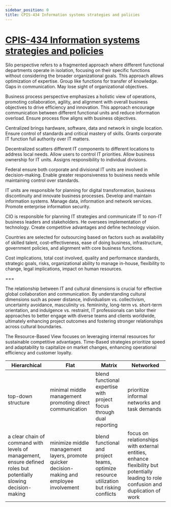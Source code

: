 ```yaml
---
sidebar_position: 0
title: CPIS-434 Information systems strategies and policies
---
```


# [CPIS-434 Information systems strategies and policies](https://fcit.kau.edu.sa/aims/runReportAPI2.php?REP_ID=3&FL_TYPE=pdf&CLG_ID=1&PRA_STR=(PARAM1:18)%7C(PARAM2:2)%7C(PARAM3:3)%7C(PARAM4:BINDER)%7C(PARAM6:CPIS-434)%7C(PARAM5:0)%7C(PARAM7:)%7C(P_DESFORMAT:PDF)%7C(P_RDF_FILENAME:BINDER)%7C(P_OUTPUT_FILENAME:Syllabus))

Silo perspective refers to a fragmented approach where different functional departments operate in isolation, focusing on their specific functions without considering the broader organizational goals. This approach allows optimization of expertise. Group like functions for transfer of knowledge. Gaps in communication. May lose sight of organizational objectives.

Business process perspective emphasizes a holistic view of operations, promoting collaboration, agility, and alignment with overall business objectives to drive efficiency and innovation. This approach encourage communication between different functional units and reduce information overload. Ensure process flow aligns with business objectives.

Centralized brings hardware, software, data and network in single location. Ensure control of standards and critical mastery of skills. Grants corporate IT function full authority over IT matters.

Decentralized scatters different IT components to different locations to address local needs. Allow users to control IT priorities. Allow business ownership for IT units. Assigns responsibility to individual divisions.

Federal ensure both corporate and divisional IT units are involved in decision-making. Enable greater responsiveness to business needs while maintaining control over standards.

IT units are responsible for planning for digital transformation, business discontinuity and innovate business processes. Develop and maintain information systems. Manage data, information and network services. Promote enterprise information security.

CIO is responsible for planning IT strategies and communicate IT to non-IT business leaders and stakeholders. He oversees implementation of technology. Create competitive advantages and define technology vision.

Countries are selected for outsourcing based on factors such as availability of skilled talent, cost-effectiveness, ease of doing business, infrastructure, government policies, and alignment with core business functions.

Cost implications, total cost involved, quality and performance standards, strategic goals, risks, organizational ability to manage in-house, flexibility to change, legal implications, impact on human resources.

===

The relationship between IT and cultural dimensions is crucial for effective global collaboration and communication. By understanding cultural dimensions such as power distance, individualism vs. collectivism, uncertainty avoidance, masculinity vs. femininity, long-term vs. short-term orientation, and indulgence vs. restraint, IT professionals can tailor their approaches to better engage with diverse teams and clients worldwide, ultimately enhancing project outcomes and fostering stronger relationships across cultural boundaries.

The Resource-Based View focuses on leveraging internal resources for sustainable competitive advantages. Time-Based strategies prioritize speed and adaptability to capitalize on market changes, enhancing operational efficiency and customer loyalty.

|Hierarchical | Flat | Matrix | Networked|
|-|-|-|-|
| top-down structure | minimal middle management promoting direct communication | blend functional expertise with project focus through dual reporting | prioritize informal networks and task demands |
| a clear chain of command with levels of management, ensure defined roles but potentially slowing decision-making | minimize middle management layers, promote quicker decision-making and employee involvement | blend functional and project teams, optimize resource utilization but risking conflicts | focus on relationships with external entities, enhance flexibility but potentially leading to role confusion and duplication of work |